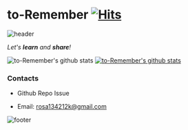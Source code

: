 # to-Remember [![Hits](https://hits.seeyoufarm.com/api/count/incr/badge.svg?url=https%3A%2F%2Fgithub.com%2Fto-Remember&count_bg=%2379C83D&title_bg=%23555555&icon=smugmug.svg&icon_color=%23E7E7E7&title=hits&edge_flat=false)](https://hits.seeyoufarm.com)

![header](https://capsule-render.vercel.app/api?type=wave&color=gradient&height=300&section=header&text=Rosa's%20Github&fontSize=40)

<p>
  <em>
    Let's <b>learn</b> and <b>share</b>!
  </em>  
</p>

![to-Remember's github stats](https://github-readme-stats.vercel.app/api?username=to-Remember&show_icons=true)
[![to-Remember's github stats](https://github-readme-stats.vercel.app/api/top-langs/?username=to-Remember&show_icons=true&hide_border=true&title_color=004386&icon_color=004386&layout=compact)](https://github.com/to-Remember)

### Contacts

* Github Repo Issue
* Email: rosa134212k@gmail.com

  <div align=center>
  
![footer](https://capsule-render.vercel.app/api?type=wave&color=gradient&height=150&section=footer)

